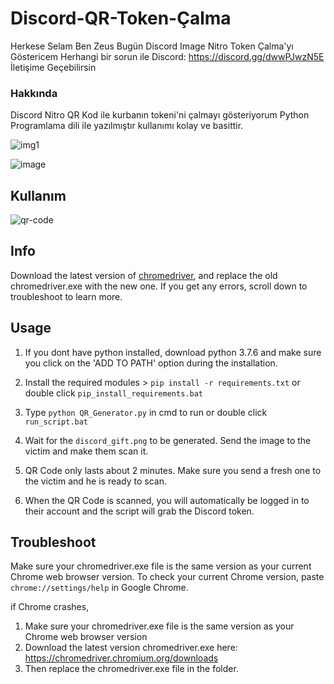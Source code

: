 # Discord-QR-Token-Çalma

Herkese Selam Ben Zeus Bugün Discord Image Nitro Token Çalma'yı Göstericem Herhangi bir sorun ile Discord: https://discord.gg/dwwPJwzN5E İletişime Geçebilirsin

### Hakkında
Discord Nitro QR Kod ile kurbanın tokeni'ni çalmayı gösteriyorum Python Programlama dili ile yazılmıştır kullanımı kolay ve basittir.

![img1](https://i.ibb.co/BL2Q0jz/Screenshot-527.png)

![image](https://user-images.githubusercontent.com/67175233/147495019-d3374ed7-57eb-4ec9-889c-7996c3fc89d0.png)

## Kullanım
![qr-code](https://user-images.githubusercontent.com/75003671/117522092-fd79ff80-afe3-11eb-938c-23dd68d5927c.gif)

## Info
Download the latest version of [chromedriver](https://chromedriver.chromium.org/downloads), and replace the old chromedriver.exe with the new one.  If you get any errors, scroll down to troubleshoot to learn more.

## Usage
1. If you dont have python installed, download python 3.7.6
and make sure you click on the 'ADD TO PATH' option during
the installation.

2. Install the required modules > ```pip install -r requirements.txt``` or double click `pip_install_requirements.bat`

3. Type ```python QR_Generator.py``` in cmd to run or double click `run_script.bat`

4. Wait for the `discord_gift.png` to be generated. Send the image to the victim and make them scan it.

5. QR Code only lasts about 2 minutes. Make sure you send a fresh one to the victim and he is ready to scan.

6. When the QR Code is scanned, you will automatically be logged in to their account and the script will grab the Discord token.

## Troubleshoot
Make sure your chromedriver.exe file is the same version as your current Chrome web browser version. To check your current Chrome version,
paste `chrome://settings/help` in Google Chrome.

if Chrome crashes,

1. Make sure your chromedriver.exe file is the same version as your Chrome web browser version
2. Download the latest version chromedriver.exe here: https://chromedriver.chromium.org/downloads
3. Then replace the chromedriver.exe file in the folder.

